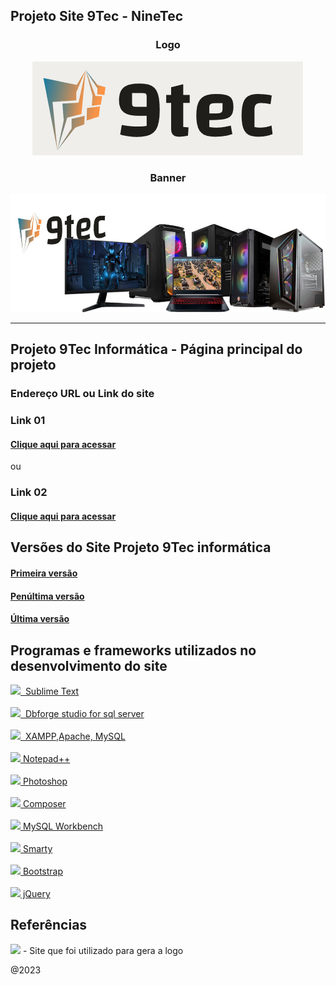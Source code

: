 ## Projeto Site 9Tec - NineTec

<center>
<div align="center">
<h3>Logo</h3>
<img src="img/img1.png">

<h3>Banner</h3>
<img src="img/banner.jpg" width="800px"/>
</div>
</center>

<hr/>

## Projeto 9Tec Informática - Página principal do projeto


<h3> Endereço URL ou Link do site </h3>

<h3> Link 01 </h3>
<h4><a href="https://9tec.caiorodriguesportfolios02.com.br">Clique aqui para acessar</a></h4>

ou

<h3>Link 02 </h3>
<h4><a href="http://projeto9tecinformatica.epizy.com/">Clique aqui para acessar</a></h4>


## Versões do Site Projeto 9Tec informática 

<h4><a href="https://github.com/caiorodrigues2804/projeto_9tec/tree/versao_01">Primeira versão </a></h4>
<h4><a href="https://github.com/caiorodrigues2804/projeto_9tec/tree/versao_02">Penúltima versão </a></h4>
<h4><a href="https://github.com/caiorodrigues2804/projeto_9tec/tree/versao_02">Última versão</a></h4>

 

## Programas e frameworks utilizados no desenvolvimento do site

<a href="https://www.sublimetext.com/"><img src="https://encrypted-tbn0.gstatic.com/images?q=tbn:ANd9GcQ8c6pwZVhVIQAGSQuFEfTd9z_02njDpEKvDXwuTNrQ67tHVPXgAXmZOtsiicNljuML4kM&usqp=CAU" style="display:inline"  width="60px">&nbsp; Sublime Text</a>
<br/><br/>
<a href="https://www.devart.com/dbforge/sql/studio/"><img src="https://encrypted-tbn0.gstatic.com/images?q=tbn:ANd9GcTDCuWn5BhpwH6v8SYAi9Qxdmc9HXYX5oZ_O6nzljJIYHmoI5tDCZBtLyJE_6YTzJgnq50&usqp=CAU" width="60px">&nbsp; Dbforge studio for sql server</a>
<br/><br/>
<a href="https://www.apachefriends.org/pt_br/index.html"><img src="https://upload.wikimedia.org/wikipedia/en/thumb/7/78/XAMPP_logo.svg/1200px-XAMPP_logo.svg.png" width="60px">&nbsp; XAMPP,Apache, MySQL</a>
<br/><br/>
<a href="https://notepad-plus-plus.org/downloads/"><img src="https://img.utdstc.com/icon/f89/6ae/f896aebe4551c1998fc00e2818180432803a952a418e30f2b21b647fde3cf836:200" width="60px">&nbsp;Notepad++</a>
<br/><br/>
<a href="https://www.adobe.com/br/products/photoshop.html"><img src="https://encrypted-tbn0.gstatic.com/images?q=tbn:ANd9GcSdt6J8Ct_fGtRJLWFiRRwJ6b7JghBNjbV5BQ&usqp=CAU" width="60px">&nbsp;Photoshop</a>
<br/><br/>
<a href="https://getcomposer.org"><img src="http://magenteiro.com/blog/wp-content/uploads/2017/07/Logo-composer-transparent.png" width="60px">&nbsp;Composer</a>
<br/><br/>
<a href="https://www.mysql.com/products/workbench/"><img src="https://pbs.twimg.com/profile_images/621577553376100352/lvR3kClO_400x400.png" width="60px">&nbsp;MySQL Workbench</a>
<br/><br/>
<a href="https://www.smarty.net/download"><img src="https://encrypted-tbn0.gstatic.com/images?q=tbn:ANd9GcQNnq552MaMZjtkoiPV5F2Avfdu7Xvmi9ccqVvvg414rB02NyPJSu3k50ge5K-DyrDVQzM&usqp=CAU" width="65px">&nbsp;Smarty</a>
<br/><br/>
<a href="https://getbootstrap.com/"><img src="https://encrypted-tbn0.gstatic.com/images?q=tbn:ANd9GcSfA9saZjv6q5LESFvG0kFqCWKyDY8GSwcY9TDkTFkTay-zXp30U2ydvFQoEYBMeh2mg4c&usqp=CAU" width="60px">&nbsp;Bootstrap</a>
<br/><br/>
<a href="https://jquery.com/"><img src="https://encrypted-tbn0.gstatic.com/images?q=tbn:ANd9GcRKICs179exfPrYfYKZEDzZvd6Q03pj-MCn5e1X_WOEb3qjCygIrMtvCclYQMhQBeGGWWk&usqp=CAU" width="60px">&nbsp;jQuery</a>

## Referências
<a href="https://www.namecheap.com/"><img src="https://cwstatic.nyc3.digitaloceanspaces.com/2317/namecheap-rektangul%C3%A4r-1.png?v=1611220073" width="200px"></a> - Site que foi utilizado para gera a logo

@2023
